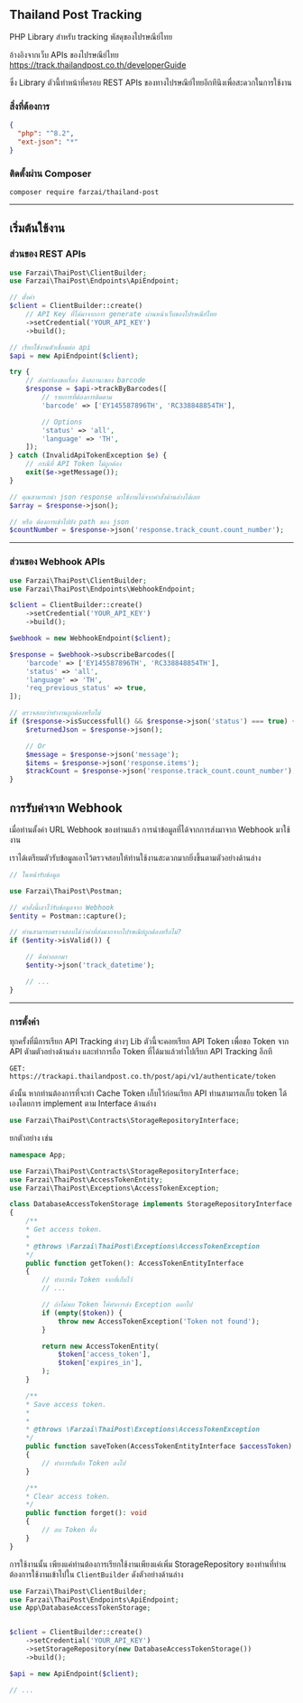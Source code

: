 ## Thailand Post Tracking

PHP Library สำหรับ tracking พัสดุของไปรษณีย์ไทย

อ้างอิงจากเว็บ APIs ของไปรษณีย์ไทย https://track.thailandpost.co.th/developerGuide

ซึ่ง Library ตัวนี้ทำหน้าที่ครอบ REST APIs ของทางไปรษณีย์ไทยอีกทีนึงเพื่อสะดวกในการใช้งาน

### สิ่งที่ต้องการ

```json
{
  "php": "^8.2",
  "ext-json": "*"
}
```

### ติดตั้งผ่าน Composer

```
composer require farzai/thailand-post
```

---

## เริ่มต้นใช้งาน

### ส่วนของ REST APIs

```php
use Farzai\ThaiPost\ClientBuilder;
use Farzai\ThaiPost\Endpoints\ApiEndpoint;

// ตั้งค่า
$client = ClientBuilder::create()
    // API Key ที่ได้มาจากการ generate ผ่านหน้าเว็บของไปรษณีย์ไทย
    ->setCredential('YOUR_API_KEY')
    ->build();

// เรียกใช้งานตัวเชื่อมต่อ api
$api = new ApiEndpoint($client);

try {
    // ส่งคำร้องขอเรื่อง ดึงสถานะของ barcode
    $response = $api->trackByBarcodes([
        // รายการที่ต้องการติดตาม
        'barcode' => ['EY145587896TH', 'RC338848854TH'],

        // Options
        'status' => 'all',
        'language' => 'TH',
    ]);
} catch (InvalidApiTokenException $e) {
    // กรณีที่ API Token ไม่ถูกต้อง
    exit($e->getMessage());
}

// คุณสามารถนำ json response มาใช้งานได้จากคำสั่งด้านล่างได้เลย
$array = $response->json();

// หรือ ต้องการเข้าไปยัง path ของ json
$countNumber = $response->json('response.track_count.count_number');

```

---

### ส่วนของ Webhook APIs

```php
use Farzai\ThaiPost\ClientBuilder;
use Farzai\ThaiPost\Endpoints\WebhookEndpoint;

$client = ClientBuilder::create()
    ->setCredential('YOUR_API_KEY')
    ->build();

$webhook = new WebhookEndpoint($client);

$response = $webhook->subscribeBarcodes([
    'barcode' => ['EY145587896TH', 'RC338848854TH'],
    'status' => 'all',
    'language' => 'TH',
    'req_previous_status' => true,
]);

// ตรวจสอบว่าทำงานถูกต้องหรือไม่
if ($response->isSuccessfull() && $response->json('status') === true) {
    $returnedJson = $response->json();

    // Or
    $message = $response->json('message');
    $items = $response->json('response.items');
    $trackCount = $response->json('response.track_count.count_number');
}

```

## การรับค่าจาก Webhook

เมื่อท่านตั้งค่า URL Webhook ของท่านแล้ว การนำข้อมูลที่ได้จากการส่งมาจาก Webhook มาใช้งาน

เราได้เตรียมตัวรับข้อมูลเอาไว้ตรวจสอบให้ท่านใช้งานสะดวกมากยิ่งขึ้นตามตัวอย่างด้านล่าง

```php
// ในหน้ารับข้อมูล

use Farzai\ThaiPost\Postman;

// คำสั่งนี้เอาไว้รับข้อมูลจาก Webhook
$entity = Postman::capture();

// ท่านสามารถตรวจสอบได้ว่าค่าที่ส่งมากจากไปรษณีย์ถูกต้องหรือไม่?
if ($entity->isValid()) {

    // ดึงค่าออกมา
    $entity->json('track_datetime');

    // ...
}
```

---

### การตั้งค่า

ทุกครั้งที่มีการเรียก API Tracking ต่างๆ Lib ตัวนี้จะคอยเรียก API Token เพื่อขอ Token จาก API ตัามตัวอย่างด้านล่าง
และทำการถือ Token ที่ได้มาแล้วทำไปเรียก API Tracking อีกที

```
GET: https://trackapi.thailandpost.co.th/post/api/v1/authenticate/token
```

ดังนั้น หากท่านต้องการที่จะทำ Cache Token เก็บไว้ก่อนเรียก API
ท่านสามารถเก็บ token ได้เองโดยการ implement ตาม Interface ด้านล่าง

```php
use Farzai\ThaiPost\Contracts\StorageRepositoryInterface;
```

ยกตัวอย่าง เช่น

```php
namespace App;

use Farzai\ThaiPost\Contracts\StorageRepositoryInterface;
use Farzai\ThaiPost\AccessTokenEntity;
use Farzai\ThaiPost\Exceptions\AccessTokenException;

class DatabaseAccessTokenStorage implements StorageRepositoryInterface
{
    /**
    * Get access token.
    *
    * @throws \Farzai\ThaiPost\Exceptions\AccessTokenException
    */
    public function getToken(): AccessTokenEntityInterface
    {
        // ทำการดึง Token จากที่เก็บไว้
        // ...

        // ถ้าไม่พบ Token ให้ทำการส่ง Exception ออกไป
        if (empty($token)) {
            throw new AccessTokenException('Token not found');
        }

        return new AccessTokenEntity(
            $token['access_token'],
            $token['expires_in'],
        );
    }

    /**
    * Save access token.
    *
    *
    * @throws \Farzai\ThaiPost\Exceptions\AccessTokenException
    */
    public function saveToken(AccessTokenEntityInterface $accessToken): void
    {
        // ทำการบันทึก Token ลงไป
    }

    /**
    * Clear access token.
    */
    public function forget(): void
    {
        // ลบ Token ทิ้ง
    }
}
```

การใช้งานนั้น เพียงแค่ท่านต้องการเรียกใช้งานเพียงแค่เพิ่ม StorageRepository ของท่านที่ท่านต้องการใช้งานเข้าไปใน `ClientBuilder` ดังตัวอย่างด้านล่าง

```php
use Farzai\ThaiPost\ClientBuilder;
use Farzai\ThaiPost\Endpoints\ApiEndpoint;
use App\DatabaseAccessTokenStorage;


$client = ClientBuilder::create()
    ->setCredential('YOUR_API_KEY')
    ->setStorageRepository(new DatabaseAccessTokenStorage())
    ->build();

$api = new ApiEndpoint($client);

// ...
```
